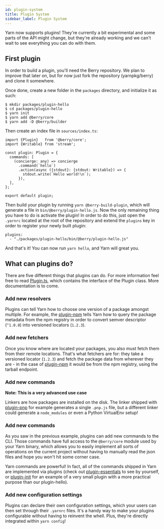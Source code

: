 ```yaml
---
id: plugin-system
title: Plugin System
sidebar_label: Plugin System
---
```


Yarn now supports plugins! They're currently a bit experimental and some parts of the API might change, but they're already working and we can't wait to see everything you can do with them.

## First plugin

In order to build a plugin, you'll need the Berry repository. We plan to improve that later on, but for now just fork the repository (yarnpkg/berry) and clone it somewhere.

Once done, create a new folder in the `packages` directory, and initialize it as such:

```
$ mkdir packages/plugin-hello
$ cd packages/plugin-hello
$ yarn init
$ yarn add @berry/core
$ yarn add -D @berry/builder
```

Then create an index file in `sources/index.ts`:

```
import {Plugin}   from '@berry/core';
import {Writable} from 'stream';

const plugin: Plugin = {
  commands: [
    (concierge: any) => concierge
      .command(`hello`)
      .action(async ({stdout}: {stdout: Writable}) => {
        stdout.write(`Hello world!\n`);
      }),
  ],
};

export default plugin;
```

Then build your plugin by running `yarn @berry-build-plugin`, which will generate a file in `bin/@berry/plugin-hello.js`. Now the only remaining thing you have to do is activate the plugin! In order to do this, just open the `.yarnrc` located at the root of the repository and extend the `plugins` key in order to register your newly built plugin:

```
plugins:
  - "./packages/plugin-hello/bin/@berry/plugin-hello.js"
```

And that's it! You can now run `yarn hello`, and Yarn will great you.

## What can plugins do?

There are five different things that plugins can do. For more information feel free to read [Plugin.ts](), which contains the interface of the Plugin class. More documentation is to come.

### Add new resolvers

Plugins can tell Yarn how to choose one version of a package amongst multiple. For example, the [plugin-npm]() tells Yarn how to query the package metadata from the npm registry in order to convert semver descriptor (`^1.0.0`) into versioned locators (`1.2.3`).

### Add new fetchers

Once you know where are located your packages, you also must fetch them from their remote locations. That's what fetchers are for: they take a versioned locator (`1.2.3`) and fetch the package data from wherever they are - in the case of [plugin-npm]() it would be from the npm registry, using the tarball endpoint.

### Add new commands

**Note: This is a very advanced use case**

Linkers are how packages are installed on the disk. The linker shipped with [plugin-pnp]() for example generates a single `.pnp.js` file, but a different linker could generate a `node_modules` or even a Python VirtualEnv setup!

### Add new commands

As you saw in the previous example, plugins can add new commands to the CLI. Those commands have full access to the `@berry/core` module used by your Yarn binary, which allows you to easily implement all sorts of operations on the current project without having to manually read the json files and hope you won't hit some corner case.

Yarn commands are powerful! In fact, all of the commands shipped in Yarn are implemented via plugins (check out [plugin-essentials]() to see by yourself, or [plugin-init]() for an example of a very small plugin with a more practical purpose than our plugin-hello).

### Add new configuration settings

Plugins can declare their own configuration settings, which your users can then set through their `.yarnrc` files. It's a handy way to make your plugins configurable without having to reinvent the whell. Plus, they're directly integrated within `yarn config`!
